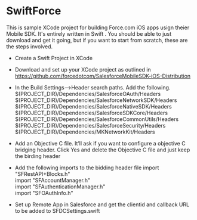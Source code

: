SwiftForce
==========
This is sample XCode project for building Force.com iOS apps usign theier Mobile SDK. It's entirely written in Swift . 
You should be able to just download and get it going, but if you want to start from scratch, these are the steps involved.

- Create a Swift Project in XCode

- Download and set up your XCode project as outlined in https://github.com/forcedotcom/SalesforceMobileSDK-iOS-Distribution

- In the Build Settings—>Header search paths. Add the following.
    $(PROJECT_DIR)/Dependencies/SalesforceOAuth/Headers
    $(PROJECT_DIR)/Dependencies/SalesforceNetworkSDK/Headers
    $(PROJECT_DIR)/Dependencies/SalesforceNativeSDK/Headers
    $(PROJECT_DIR)/Dependencies/SalesforceSDKCore/Headers
    $(PROJECT_DIR)/Dependencies/SalesforceCommonUtils/Headers
    $(PROJECT_DIR)/Dependencies/SalesforceSecurity/Headers
    $(PROJECT_DIR)/Dependencies/MKNetworkKit/Headers

- Add an Objective C file. It’ll ask if you want to configure a objective C bridging header. Click Yes and delete the Objective C file and just keep the birding header

- Add the following imports to the bidding header file
     import "SFRestAPI+Blocks.h"<br>
     import "SFAccountManager.h"<br>
     import "SFAuthenticationManager.h"<br>
     import "SFOAuthInfo.h"<br>

- Set up Remote App in Salesforce and get the clientid and callback URL to be added to SFDCSettings.swift
